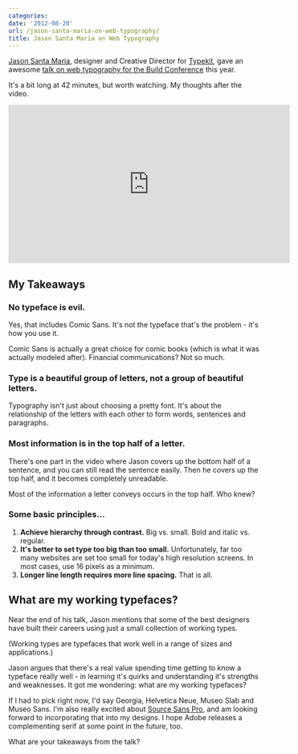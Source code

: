 ```yaml
---
categories:
date: '2012-08-20'
url: /jason-santa-maria-on-web-typography/
title: Jason Santa Maria on Web Typography
---
```


<a href="http://jasonsantamaria.com/">Jason Santa Maria</a>, designer and Creative Director for <a href="https://typekit.com/">Typekit</a>, gave an awesome <a href="https://vimeo.com/34178417">talk on web typography for the Build Conference</a> this year.

It's a bit long at 42 minutes, but worth watching. My thoughts after the video.
<!--more-->
<iframe class="alignc" src="https://player.vimeo.com/video/34178417" width="560" height="315" frameborder="0" webkitAllowFullScreen mozallowfullscreen allowFullScreen></iframe>

<h2>My Takeaways</h2>

<h3>No typeface is evil.</h3>

Yes, that includes Comic Sans. It's not the typeface that's the problem - it's how you use it.

Comic Sans is actually a great choice for comic books (which is what it was actually modeled after). Financial communications? Not so much.

<h3>Type is a beautiful group of letters, not a group of beautiful letters.</h3>

Typography isn't just about choosing a pretty font. It's about the relationship of the letters with each other to form words, sentences and paragraphs.

<h3>Most information is in the top half of a letter.</h3>

There's one part in the video where Jason covers up the bottom half of a sentence, and you can still read the sentence easily. Then he covers up the top half, and it becomes completely unreadable.

Most of the information a letter conveys occurs in the top half. Who knew?

<h3>Some basic principles...</h3>

<ol>
<li><strong>Achieve hierarchy through contrast.</strong> Big vs. small. Bold and italic vs. regular.</li>
<li><strong>It's better to set type too big than too small.</strong> Unfortunately, far too many websites are set too small for today's high resolution screens. In most cases, use 16 pixels as a minimum.</li>
<li><strong>Longer line length requires more line spacing.</strong> That is all.</li>
</ol>

<h2>What are my working typefaces?</h2>

Near the end of his talk, Jason mentions that some of the best designers have built their careers using just a small collection of working types.

(Working types are typefaces that work well in a range of sizes and applications.)

Jason argues that there's a real value spending time getting to know a typeface really well - in learning it's quirks and understanding it's strengths and weaknesses. It got me wondering: what are my working typefaces?

If I had to pick right now, I'd say Georgia, Helvetica Neue, Museo Slab and Museo Sans. I'm also really excited about <a href="https://gomakethings.com/source-sans-pro-from-adobe/">Source Sans Pro</a>, and am looking forward to incorporating that into my designs. I hope Adobe releases a complementing serif at some point in the future, too.

What are your takeaways from the talk?